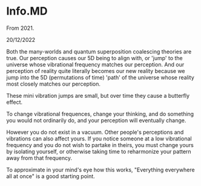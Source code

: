 # Info.MD

From 2021.

20/12/2022

Both the many-worlds and quantum superposition coalescing theories are true. Our perception causes our 5D being to align with, or 'jump' to the universe whose vibrational frequency matches our perception. And our perception of reality quite literally becomes our new reality because we jump into the 5D (permutations of time) 'path' of the universe whose reality most closely matches our perception.

These mini vibration jumps are small, but over time they cause a butterfly effect. 

To change vibrational frequences, change your thinking, and do something you would not ordinarily do, and your perception will eventually change.

However you do not exist in a vacuum. Other people's perceptions and vibrations can also affect yours. If you notice someone at a low vibrational frequency and you do not wish to partake in theirs, you must change yours by isolating yourself, or otherwise taking time to reharmonize your pattern away from that frequency.

To approximate in your mind's eye how this works, "Everything everywhere all at once" is a good starting point.

